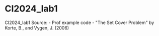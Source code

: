 # CI2024_lab1
CI2024_lab1
Source: - Prof example code
        - "The Set Cover Problem" by Korte, B., and Vygen, J. (2006)
